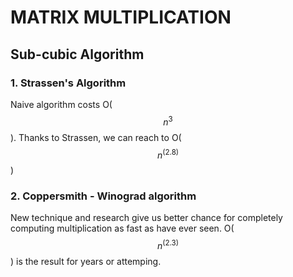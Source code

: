 # MATRIX MULTIPLICATION

## Sub-cubic Algorithm
### 1. Strassen's Algorithm

Naive algorithm costs O($$n^3$$). Thanks to Strassen, we can reach to O($$n^(2.8)$$)

### 2. Coppersmith - Winograd algorithm

New technique and research give us better chance for completely computing multiplication as fast as have ever seen.
O($$n^(2.3)$$) is the result for years or attemping.

